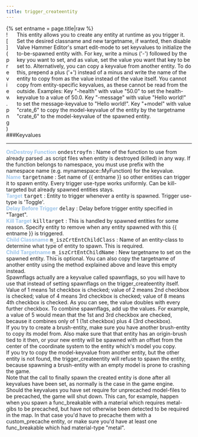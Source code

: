 ```yaml
---
title: trigger_createentity
---
```

<div>{% set entname = page.title|raw %}</div>
<div class="container previewimg">
<div class="columns">
<div class="imagepadding column col-auto" markdown="1">![](preview.png)</div>
<div class="column entityentry" markdown="1">This entity allows you to create any entity at runtime as you trigger it. Set the desired classname and new targetname, if wanted, then disable Valve Hammer Editor's smart edit-mode to set keyvalues to initialize the to-be-spawned entity with. For key, write a minus ('-') followed by the key you want to set, and as value, set the value you want that key to be set to. Alternatively, you can copy a keyvalue from another entity. To do this, prepend a plus ('+') instead of a minus and write the name of the entity to copy from as the value instead of the value itself. You cannot copy from entity-specific keyvalues, as these cannot be read from the outside. Examples: Key "-health" with value "50.0" to set the health-keyvalue to a value of 50.0. Key "-message" with value "Hello world!" to set the message-keyvalue to "Hello world!". Key "+model" with value "crate_6" to copy the model-keyvalue of the entity by the targetname "crate_6" to the model-keyvalue of the spawned entity.</div>
</div>
</div>
###Keyvalues
<hr>
<div class="entityentry" markdown="1">
<span style="color:#9fc5e8;"><b>OnDestroy Function</b></span> <kbd  class="tooltip" data-tooltip="string">ondestroyfn</kbd> :
Name of the function to use from already parsed .as script files when entity is destroyed (killed) in any way. If the function belongs to namespace, you must use prefix with the namespace name (e.g. mynamespace::MyFunction) for the keyvalue.
</div>
<div class="entityentry" markdown="1">
<span style="color:#9fc5e8;"><b>Name</b></span> <kbd  class="tooltip" data-tooltip="target_source">targetname</kbd> :
Set name of {{ entname }} so other entities can trigger it to spawn entity. Every trigger use-type works uniformly. Can be kill-targeted but already spawned entities stays.
</div>
<div class="entityentry" markdown="1">
<span style="color:#9fc5e8;"><b>Target</b></span> <kbd  class="tooltip" data-tooltip="target_destination">target</kbd> :
Entity to trigger whenever a entity is spawned. Trigger use-type is 'Toggle'.
</div>
<div class="entityentry" markdown="1">
<span style="color:#9fc5e8;"><b>Delay Before Trigger</b></span> <kbd  class="tooltip" data-tooltip="string">delay</kbd> :
Delay before trigger entity specified in "Target".
</div>
<div class="entityentry" markdown="1">
<span style="color:#9fc5e8;"><b>Kill Target</b></span> <kbd  class="tooltip" data-tooltip="target_destination">killtarget</kbd> :
This is handled by spawned entities for some reason. Specify entity to remove when any entity spawned with this {{ entname }} is triggered.
</div>
<div class="entityentry" markdown="1">
<span style="color:#9fc5e8;"><b>Child Classname</b></span> <kbd  class="tooltip" data-tooltip="string">m_iszCrtEntChildClass</kbd> :
Name of an entity-class to determine what type of entity to spawn. This is required.
</div>
<div class="entityentry" markdown="1">
<span style="color:#9fc5e8;"><b>Child Targetname</b></span> <kbd  class="tooltip" data-tooltip="string">m_iszCrtEntChildName</kbd> :
New targetname to set on the spawned entity. This is optional. You can also copy the targetname of another entity using the method explained above and leave this empty instead.
</div>
<div class="notices blue">Spawnflags actually are a keyvalue called spawnflags, so you will have to use that instead of setting spawnflags on the trigger_createentity itself. Value of 1 means 1st checkbox is checked; value of 2 means 2nd checkbox is checked; value of 4 means 3rd checkbox is checked; value of 8 means 4th checkbox is checked. As you can see, the value doubles with every further checkbox. To combine spawnflags, add up the values. For example, a value of 5 would mean that the 1st and 3rd checkbox are checked, because it combines only of 1 (1st checkbox) plus 4 (3rd checkbox).</div>
<div class="notices blue">If you try to create a brush-entity, make sure you have another brush-entity to copy its model from. Also make sure that that entity has an origin-brush tied to it then, or your new entity will be spawned with an offset from the center of the coordinate system to the entity which's model you copy.</div>
<div class="notices blue">If you try to copy the model-keyvalue from another entity, but the other entity is not found, the trigger_createentity will refuse to spawn the entity, because spawning a brush-entity with an empty model is prone to crashing the game.</div>
<div class="notices blue">Note that the call to finally spawn the created entity is done after all keyvalues have been set, as normally is the case in the game engine. Should the keyvalues you have set require for unprecached model-files to be precached, the game will shut down. This can, for example, happen when you spawn a func_breakable with a material which requires metal-gibs to be precached, but have not otherwise been detected to be required in the map. In that case you'd have to precache them with a custom_precache entity, or make sure you'd have at least one func_breakable which had material-type "metal".</div>
